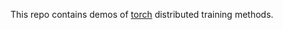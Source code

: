 This repo contains demos of [torch](https://pytorch.org/tutorials/beginner/dist_overview.html#data-parallel-training) distributed training methods.